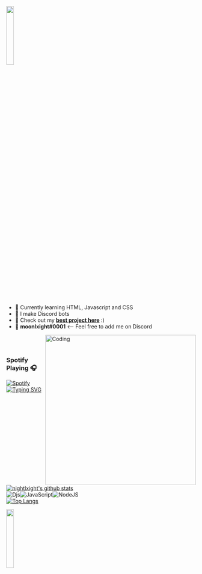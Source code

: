  <img src="https://github.com/vimalverma558/vimalverma558/blob/v2/img/hello.gif" width="20%">

- 🧠 Currently learning HTML, Javascript and CSS
- 🤖 I make Discord bots
- 🎉 Check out my **[best project here](https://github.com/nightlxight/discord-bots)** :)
- 🍕 **moonlxight#0001** <-- Feel free to add me on Discord

<img align="right" alt="Coding" width="400" src="https://cdn.dribbble.com/users/2646423/screenshots/5507196/computer.gif">

<br>
<br>

### Spotify Playing 🎧
[![Spotify](https://novatorem.visualbean.vercel.app/api/spotify)](https://open.spotify.com/playlist/1C2PHl0cblBt4kxUWB7SwU?si=957d59e9242348af)
<br>
[![Typing SVG](https://readme-typing-svg.herokuapp.com?font=Robot-Bold&size=30&color=330033&center=true&vCenter=true&width=900&height=110&lines=nightlxight;discord+bot+maker)](https://git.io/typing-svg)
<br>
[![nightlxight's github stats](https://github-readme-stats.vercel.app/api?username=nightlxight&theme=graywhite&show_icons=true&hide=issues,contribs&include_all_commits=true&line_height=21&bg_color=0,EC6C6C,FFD479,FFFC79,73FA79)](https://github.com/nightlxight/github-readme-stats)
<br>
![Djs](https://img.shields.io/badge/discord.js-%237289DA.svg?style=for-the-badge&logo=discord&logoColor=white)![JavaScript](https://img.shields.io/badge/javascript-%23323330.svg?style=for-the-badge&logo=javascript&logoColor=%23F7DF1E)![NodeJS](https://img.shields.io/badge/node.js-6DA55F?style=for-the-badge&logo=node.js&logoColor=white)
<br>
[![Top Langs](https://github-readme-stats.vercel.app/api/top-langs/?username=nightlxight&layout=compact&show_icons=true&include_all_commits=true&bg_color=0,73FA79,73FDFF,7A81FF&theme=graywhite)](https://github.com/nightlxight/github-readme-stats)
  
  <img src="https://media.giphy.com/media/jpVnC65DmYeyRL4LHS/giphy.gif" width="20%">
 
